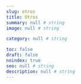 ```yaml
---
slug: otros
title: Otros
summary: null # string
image: null # string

category: null # string

toc: false
draft: false
noindex: true
seo: null # string
description: null # string
---
```

